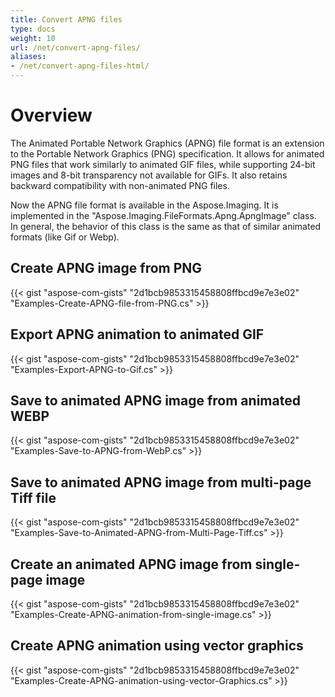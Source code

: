```yaml
---
title: Convert APNG files
type: docs
weight: 10
url: /net/convert-apng-files/
aliases:
- /net/convert-apng-files-html/
---
```


# **Overview**
The Animated Portable Network Graphics (APNG) file format is an extension to the Portable Network Graphics (PNG) specification. It allows for animated PNG files that work similarly to animated GIF files, while supporting 24-bit images and 8-bit transparency not available for GIFs. It also retains backward compatibility with non-animated PNG files.

Now the APNG file format is available in the Aspose.Imaging.
It is implemented in the "Aspose.Imaging.FileFormats.Apng.ApngImage" class. In general, the behavior of this class is the same as that of similar animated formats (like Gif or Webp).
## **Create APNG image from PNG**
{{< gist "aspose-com-gists" "2d1bcb9853315458808ffbcd9e7e3e02" "Examples-Create-APNG-file-from-PNG.cs" >}}
## **Export APNG animation to animated GIF**
{{< gist "aspose-com-gists" "2d1bcb9853315458808ffbcd9e7e3e02" "Examples-Export-APNG-to-Gif.cs" >}}
## **Save to animated APNG image from animated WEBP**
{{< gist "aspose-com-gists" "2d1bcb9853315458808ffbcd9e7e3e02" "Examples-Save-to-APNG-from-WebP.cs" >}}
## **Save to animated APNG image from multi-page Tiff file**
{{< gist "aspose-com-gists" "2d1bcb9853315458808ffbcd9e7e3e02" "Examples-Save-to-Animated-APNG-from-Multi-Page-Tiff.cs" >}}
## **Create an animated APNG image from single-page image**
{{< gist "aspose-com-gists" "2d1bcb9853315458808ffbcd9e7e3e02" "Examples-Create-APNG-animation-from-single-image.cs" >}}
## **Create APNG animation using vector graphics**
{{< gist "aspose-com-gists" "2d1bcb9853315458808ffbcd9e7e3e02" "Examples-Create-APNG-animation-using-vector-Graphics.cs" >}}





